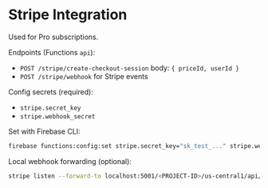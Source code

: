 # Stripe Integration

Used for Pro subscriptions.

Endpoints (Functions `api`):

- `POST /stripe/create-checkout-session` body: `{ priceId, userId }`
- `POST /stripe/webhook` for Stripe events

Config secrets (required):

- `stripe.secret_key`
- `stripe.webhook_secret`

Set with Firebase CLI:

```sh
firebase functions:config:set stripe.secret_key="sk_test_..." stripe.webhook_secret="whsec_..."
```

Local webhook forwarding (optional):

```sh
stripe listen --forward-to localhost:5001/<PROJECT-ID>/us-central1/api/stripe/webhook
```

